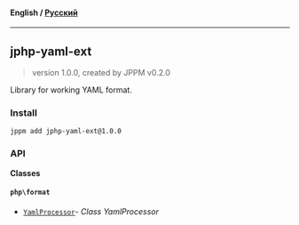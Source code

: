 #### **English** / [Русский](README.ru.md)

---

## jphp-yaml-ext
> version 1.0.0, created by JPPM v0.2.0

Library for working YAML format.

### Install
```
jppm add jphp-yaml-ext@1.0.0
```

### API
**Classes**

#### `php\format`

- [`YamlProcessor`](https://github.com/jphp-compiler/jphp/blob/master/exts/jphp-yaml-ext/api-docs/classes/php/format/YamlProcessor.md)- _Class YamlProcessor_